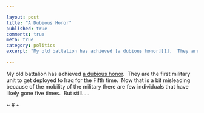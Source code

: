 ```yaml
---

layout: post
title: "A Dubious Honor"
published: true
comments: true
meta: true
category: politics
excerpt: "My old battalion has achieved [a dubious honor][1].  They are the first military unit to get deployed to Iraq for the Fifth time.  Now that is a bit misleading because of the mobility of the military there are few individuals that have likely gone five times.  But still….."

---
```


My old battalion has achieved [a dubious honor][1].  They are the first military unit to get deployed to Iraq for the Fifth time.  Now that is a bit misleading because of the mobility of the military there are few individuals that have likely gone five times.  But still…..

 [1]: http://blog.foreignpolicy.com/node/8277

~ # ~